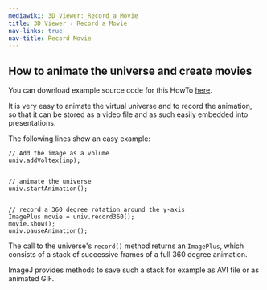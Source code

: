 ```yaml
---
mediawiki: 3D_Viewer:_Record_a_Movie
title: 3D Viewer › Record a Movie
nav-links: true
nav-title: Record Movie
---
```


## How to animate the universe and create movies

You can download example source code for this HowTo [here](/plugins/3d-viewer/example-code).

It is very easy to animate the virtual universe and to record the animation, so that it can be stored as a video file and as such easily embedded into presentations.

The following lines show an easy example:

```
// Add the image as a volume
univ.addVoltex(imp);


// animate the universe
univ.startAnimation();


// record a 360 degree rotation around the y-axis
ImagePlus movie = univ.record360();
movie.show();
univ.pauseAnimation();
```
The call to the universe's `record()` method returns an `ImagePlus`, which consists of a stack of successive frames of a full 360 degree animation.

ImageJ provides methods to save such a stack for example as AVI file or as animated GIF.
